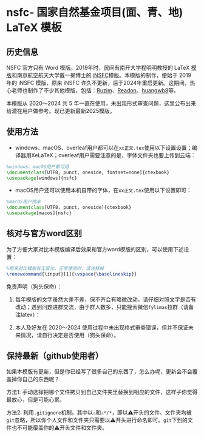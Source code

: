 # nsfc- 国家自然基金项目(面、青、地) LaTeX 模板

## 历史信息

NSFC 官方只有 Word 模版。2019年时，民间有南开大学程明明教授的 LaTeX [模版](http://www.latexstudio.net/archives/9308)和南京航空航天大学戴一冕博士的 [iNSFC](https://github.com/YimianDai/iNSFC)模版。本模版的制作，便始于 2019 年的 iNSFC 模版，原来 iNSFC 许久不更新，后于2024年重启更新。这期间，热心老师也制作了不少其他模版，包括：[Ruzim](https://github.com/Ruzim/NSFC-application-template-latex)、[Readon](https://github.com/Readon/NSFC-application-template-latex)、[huangwb8](https://github.com/huangwb8/ChineseResearchLaTeX)等。

本模版从 2020～2024 共 5 年一直在使用，未出现形式审查问题，这里公布出来给潜在用户做参考。现已更新最新2025模版。

## 使用方法

- windows、macOS、overleaf用户都可以在`xx正文.tex`使用以下设置设置；编译器用XeLaTeX；overleaf用户需要注意的是，字体文件夹也要上传到云端：

```latex
%windows、macOS用户都可用
\documentclass[UTF8, punct, oneside, fontset=none]{ctexbook}
\usepackage[windows]{nsfc}
```

- macOS用户还可以使用本机自带的字体，在`xx正文.tex`使用以下设置即可：

```latex
%macOS用户独享
\documentclass[UTF8, punct, oneside]{ctexbook}
\usepackage[macos]{nsfc}
```

## 核对与官方word区别

为了方便大家对比本模版编译后效果和官方word模版的区别，可以使用下述设置：

```latex
%用来对比模版有无变化，正常使用时，请注释掉
\renewcommand{\input}[1]{\vspace{\baselineskip}}
```

免责声明（狗头保命）：

1. 每年模版的文字虽然大差不差，保不齐会有略微改动，请仔细对照文字是否有改动；遇到问题进群交流，由于群人数多，只能搜索微信`fylimas`拉群（请备注latex）：

2. 本人及好友在 2020～2024 使用过程中未出现格式审查错误，但并不保证未来情况，请自行决定是否使用（狗头保命）。



## 保持最新（github使用者）

如果本模版有更新，但是你已经写了很多自己的东西了，怎么办呢，更新会不会覆盖掉你自己的东西呢？

方法1: 手动选择把哪个文件拷贝到自己文件夹里替换到相应的文件，这样子你觉得最放心，但是可能心累。

方法2: 利用`.gitignore`机制。其中以`⚠︎`和`⚠︎*/*`，即以⚠︎开头的文件、文件夹均被`git`忽略，所以你个人文件和文件夹只需要以⚠︎开头进行命名即可。`git`下到的文件也不可能覆盖你的⚠︎开头文件和文件夹。
